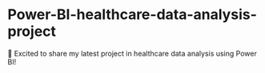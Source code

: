 # Power-BI-healthcare-data-analysis-project
🚀 Excited to share my latest project in healthcare data analysis using Power BI! 
